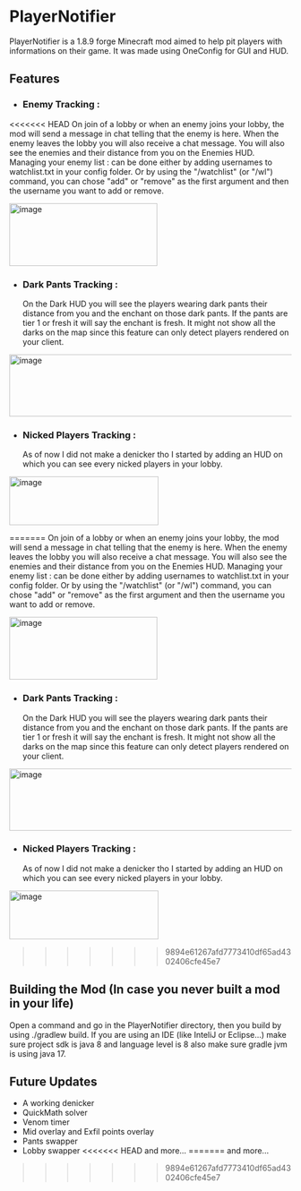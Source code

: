 
# PlayerNotifier
PlayerNotifier is a 1.8.9 forge Minecraft mod aimed to help pit players with informations
on their game. It was made using OneConfig for GUI and HUD.
## Features
- ### Enemy Tracking :
<<<<<<< HEAD
  On join of a lobby or when an enemy joins your lobby, the mod will send a message in chat telling that the enemy is here. When the enemy leaves the lobby you will also receive a chat message.
  You will also see the enemies and their distance from you on the Enemies HUD.
  Managing your enemy list : can be done either by adding usernames to watchlist.txt in your config folder. Or by using the "/watchlist" (or "/wl") command, you can chose "add" or "remove" as the first argument and then   the username you want to add or remove.

<img width="264" height="112" alt="image" src="https://github.com/user-attachments/assets/96a71f3f-2e67-41c1-89cb-7d0724d6b58a" />

- ### Dark Pants Tracking :
  On the Dark HUD you will see the players wearing dark pants their distance from you and the enchant on those dark pants. If the pants are tier 1 or fresh it will say the enchant is fresh. It might not show all the darks on the map since this feature can only detect players rendered on your client.

<img width="568" height="111" alt="image" src="https://github.com/user-attachments/assets/5e46db23-39a3-4dcf-b1cb-e2d528b60e7f" />

- ### Nicked Players Tracking :
  As of now I did not make a denicker tho I started by adding an HUD on which you can see every nicked players in your lobby.

<img width="266" height="87" alt="image" src="https://github.com/user-attachments/assets/ce141998-0111-44d9-abbf-a2934cca4b10" />

=======
    On join of a lobby or when an enemy joins your lobby, the mod will send a message in chat telling that the enemy is here. When the enemy leaves the lobby you will also receive a chat message. 
    You will also see the enemies and their distance from you on the Enemies HUD.
    Managing your enemy list : can be done either by adding usernames to watchlist.txt in your config folder. Or by using the "/watchlist" (or "/wl") command, you can chose "add" or "remove" as the first argument and then   the username you want to add or remove.
  
<img width="264" height="112" alt="image" src="https://github.com/user-attachments/assets/96a71f3f-2e67-41c1-89cb-7d0724d6b58a" />

- ### Dark Pants Tracking :
    On the Dark HUD you will see the players wearing dark pants their distance from you and the enchant on those dark pants. If the pants are tier 1 or fresh it will say the enchant is fresh. It might not show all the darks on the map since this feature can only detect players rendered on your client.

<img width="568" height="111" alt="image" src="https://github.com/user-attachments/assets/5e46db23-39a3-4dcf-b1cb-e2d528b60e7f" />

- ### Nicked Players Tracking :
    As of now I did not make a denicker tho I started by adding an HUD on which you can see every nicked players in your lobby.

<img width="266" height="87" alt="image" src="https://github.com/user-attachments/assets/ce141998-0111-44d9-abbf-a2934cca4b10" />

>>>>>>> 9894e61267afd7773410df65ad4302406cfe45e7
## Building the Mod (In case you never built a mod in your life)
Open a command and go in the PlayerNotifier directory, then you build by using ./gradlew build.
If you are using an IDE (like InteliJ or Eclipse...) make sure project sdk is java 8 and language level is 8 also make sure gradle jvm is using java 17.
## Future Updates
- A working denicker
- QuickMath solver
- Venom timer
- Mid overlay and Exfil points overlay
- Pants swapper
- Lobby swapper
<<<<<<< HEAD
  and more...
=======
and more...
>>>>>>> 9894e61267afd7773410df65ad4302406cfe45e7

